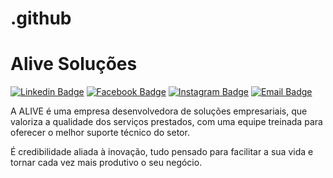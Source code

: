 # .github

# Alive Soluções

[![Linkedin Badge](https://img.shields.io/badge/-Alive%20Soluções-6633cc?style=flat-square&logo=linkedin&logoColor=white&link=https://br.linkedin.com/company/alive-solu%C3%A7%C3%B5es/)](https://br.linkedin.com/company/alive-solu%C3%A7%C3%B5es/)
[![Facebook Badge](https://img.shields.io/badge/-aliveitsolucoes-1DA1F2?style=flat-square&logo=facebook&logoColor=white&link=https://pt-br.facebook.com/AliveitSolucoes/)](https://pt-br.facebook.com/AliveitSolucoes/)
[![Instagram Badge](https://img.shields.io/badge/-alivesolucoes-E1306C?style=flat-square&logo=instagram&logoColor=white&link=https://www.instagram.com/alivesolucoes/)](https://www.instagram.com/alivesolucoes/)
[![Email Badge](https://img.shields.io/badge/-comercial@alivesolucoes.com.br-BB001B?style=flat-square&logo=microsoftoutlook&logoColor=white&link=mailto:comercial@alivesolucoes.com.br)](mailto:comercial@alivesolucoes.com.br)  

A ALIVE é uma empresa desenvolvedora de soluções empresariais, que valoriza a qualidade dos serviços prestados, com uma equipe treinada para oferecer o melhor suporte técnico do setor.

É credibilidade aliada à inovação, tudo pensado para facilitar a sua vida e tornar cada vez mais produtivo o seu negócio.
